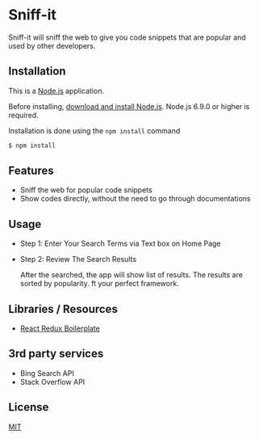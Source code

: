 # Sniff-it

  Sniff-it will sniff the web to give you code snippets that are popular and used by other developers.

## Installation

This is a [Node.js](https://nodejs.org/en/) application.

Before installing, [download and install Node.js](https://nodejs.org/en/download/).
Node.js 6.9.0 or higher is required.

Installation is done using the `npm install` command

```bash
$ npm install
```

## Features

  * Sniff the web for popular code snippets
  * Show codes directly, without the need to go through documentations

## Usage

  * Step 1: Enter Your Search Terms via Text box on Home Page
  * Step 2: Review The Search Results

      After the searched, the app will show list of results. The results are sorted by popularity.
ft your perfect framework.

## Libraries / Resources

  * [React Redux Boilerplate](https://github.com/iroy2000/react-redux-boilerplate)

## 3rd party services

  * Bing Search API
  * Stack Overflow API

## License

  [MIT](LICENSE)